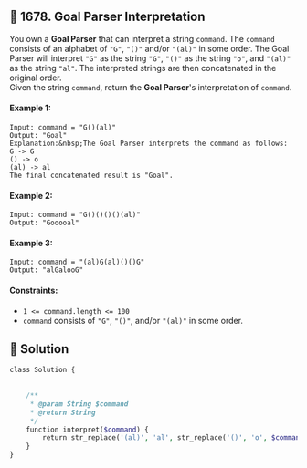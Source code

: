 ## 📝 1678. Goal Parser Interpretation  
You own a **Goal Parser** that can interpret a string `command`. The `command` consists of an alphabet of `"G"`, `"()"` and/or `"(al)"` in some order. The Goal Parser will interpret `"G"` as the string `"G"`, `"()"` as the string `"o"`, and `"(al)"` as the string `"al"`. The interpreted strings are then concatenated in the original order.  
Given the string `command`, return the **Goal Parser**'s interpretation of `command`.  
     
  
#### Example 1:  

```
Input: command = "G()(al)"
Output: "Goal"
Explanation:&nbsp;The Goal Parser interprets the command as follows:
G -> G
() -> o
(al) -> al
The final concatenated result is "Goal".

```
#### Example 2:  

```
Input: command = "G()()()()(al)"
Output: "Gooooal"

```
#### Example 3:  

```
Input: command = "(al)G(al)()()G"
Output: "alGalooG"

```
  
#### Constraints:  
+ `1 <= command.length <= 100`  
+ `command` consists of `"G"`, `"()"`, and/or `"(al)"` in some order.  
  
## 📝 Solution 
```php  
class Solution {  
  
  
    /**  
     * @param String $command  
     * @return String  
     */  
    function interpret($command) {  
        return str_replace('(al)', 'al', str_replace('()', 'o', $command));  
    }  
}  
```  

